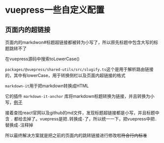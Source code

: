 # vuepress一些自定义配置

## 页面内的超链接

页面内的markdwon#标题超链接都被转为小写了，所以原先标题中包含大写的标题跳转不了

在vuepress源码中搜索toLowerCase()

`packages/@vuepress/shared-utils/src/slugify.ts`这个是用于解析路由链接的，其中有lowerCase，用于转换侧栏以及页面内超链接的格式

`markdown-it`用于把markdown转换成HTML

它的插件 `markdown-it-anchor` 库将markdown标题转换为链接，并且转换为小写，[例子](https://jsfiddle.net/9ukc8dy6/)

接着查找react官网以及github的md文件，发现标题超链接都是小写，并且标题中含 `.` 都给去掉了。vuepress是把`.`转换成`-`了，所以统一一下，把vuepress中把`.`替换成`-`注释掉

所以最终解决方案就是把之前的页面内的跳转链接进行修改啦~~符合行内标准~~